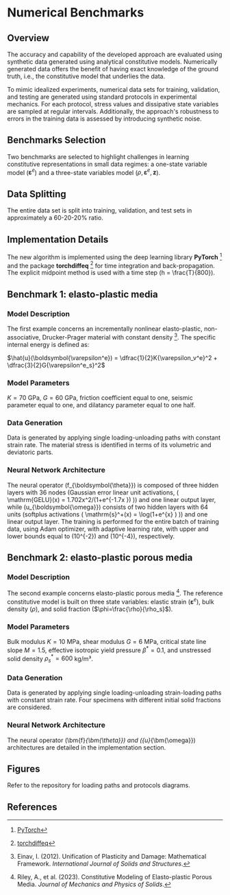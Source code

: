 # Numerical Benchmarks
## Overview
The accuracy and capability of the developed approach are evaluated using synthetic data generated using analytical constitutive models. Numerically generated data offers the benefit of having exact knowledge of the ground truth, i.e., the constitutive model that underlies the data.

To mimic idealized experiments, numerical data sets for training, validation, and testing are generated using standard protocols in experimental mechanics. For each protocol, stress values and dissipative state variables are sampled at regular intervals. Additionally, the approach's robustness to errors in the training data is assessed by introducing synthetic noise.

## Benchmarks Selection
Two benchmarks are selected to highlight challenges in learning constitutive representations in small data regimes: a one-state variable model ($\boldsymbol{\varepsilon}^e$\) and a three-state variables model ($\rho, \boldsymbol{\varepsilon}^e, \boldsymbol{z}$).

## Data Splitting
The entire data set is split into training, validation, and test sets in approximately a 60-20-20% ratio.

## Implementation Details
The new algorithm is implemented using the deep learning library **PyTorch** [^1] and the package **torchdiffeq** [^2] for time integration and back-propagation. The explicit midpoint method is used with a time step \(h = \frac{T}{800}\).


## Benchmark 1: elasto-plastic media
### Model Description
The first example concerns an incrementally nonlinear elasto-plastic, non-associative, Drucker-Prager material with constant density [^3]. The specific internal energy is defined as:

$\hat{u}(\boldsymbol{\varepsilon^e}) = \dfrac{1}{2}K{\varepsilon_v^e}^2 + \dfrac{3}{2}G{\varepsilon^e_s}^2$

### Model Parameters
$K=70$ GPa, $G=60$ GPa, friction coefficient equal to one, seismic parameter equal to one, and dilatancy parameter equal to one half.

### Data Generation
Data is generated by applying single loading-unloading paths with constant strain rate. The material stress is identified in terms of its volumetric and deviatoric parts.

### Neural Network Architecture
The neural operator \(f_{\boldsymbol{\theta}}\) is composed of three hidden layers with 36 nodes (Gaussian error linear unit activations, \( \mathrm{GELU}(x) = 1.702x^2/(1+e^{-1.7x }) \)) and one linear output layer, while \(u_{\boldsymbol{\omega}}\) consists of two hidden layers with 64 units (softplus activations \( \mathrm{s}^+(x) = \log(1+e^{x} ) \)) and one linear output layer. The training is performed for the entire batch of training data, using Adam optimizer, with adaptive learning rate, with upper and lower bounds equal to \(10^{-2}\) and \(10^{-4}\), respectively.


## Benchmark 2: elasto-plastic porous media
### Model Description
The second example concerns elasto-plastic porous media [^4]. The reference constitutive model is built on three state variables: elastic strain ($\boldsymbol{\varepsilon}^e$), bulk density ($\rho$), and solid fraction ($\phi=\frac{\rho}{\rho_s}$).

### Model Parameters
Bulk modulus $K=10$ MPa, shear modulus $G=6$ MPa, critical state line slope $M=1.5$, effective isotropic yield pressure $\beta^*=0.1$, and unstressed solid density $\rho_s^*=600$ kg/m³.

### Data Generation
Data is generated by applying single loading-unloading strain-loading paths with constant strain rate. Four specimens with different initial solid fractions are considered.

### Neural Network Architecture
The neural operator \(\bm{f}_{\bm{\theta}}\) and \({u}_{\bm{\omega}}\) architectures are detailed in the implementation section.

## Figures
Refer to the repository for loading paths and protocols diagrams.

## References
[^1]: [PyTorch](https://pytorch.org/)  
[^2]: [torchdiffeq](https://github.com/rtqichen/torchdiffeq)  
[^3]: Einav, I. (2012). Unification of Plasticity and Damage: Mathematical Framework. *International Journal of Solids and Structures*.
[^4]: Riley, A., et al. (2023). Constitutive Modeling of Elasto-plastic Porous Media. *Journal of Mechanics and Physics of Solids*.
